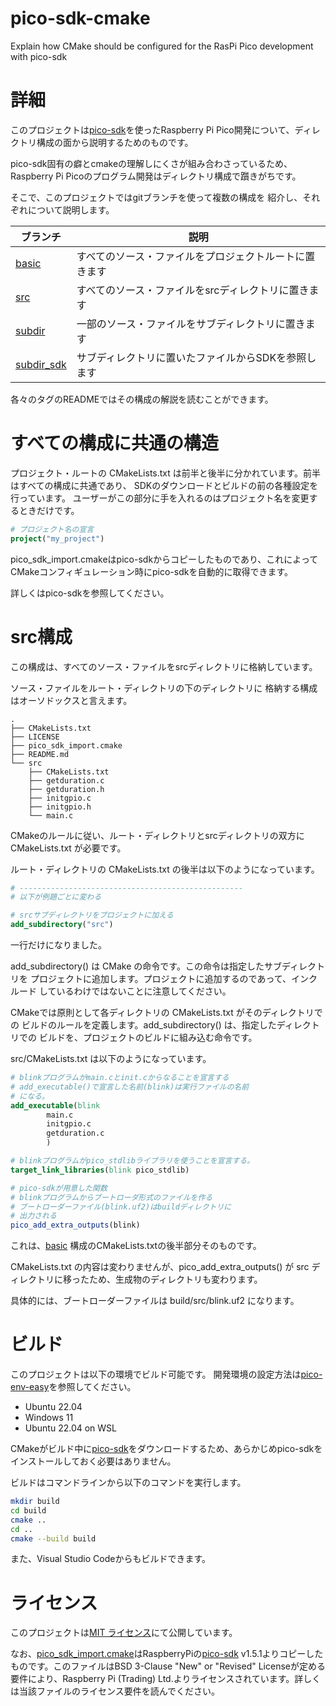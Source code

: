 # pico-sdk-cmake
Explain how CMake should be configured for the RasPi Pico development with pico-sdk

# 詳細

このプロジェクトは[pico-sdk](https://github.com/raspberrypi/pico-sdk)を使ったRaspberry Pi Pico開発について、ディレクトリ構成の面から説明するためのものです。

pico-sdk固有の癖とcmakeの理解しにくさが組み合わさっているため、
Raspberry Pi Picoのプログラム開発はディレクトリ構成で躓きがちです。

そこで、このプロジェクトではgitブランチを使って複数の構成を
紹介し、それぞれについて説明します。

ブランチ       | 説明
-----------|-----------
[basic](https://github.com/suikan4github/pico-sdk-cmake/tree/basic)      | すべてのソース・ファイルをプロジェクトルートに置きます
[src](https://github.com/suikan4github/pico-sdk-cmake/tree/src)        | すべてのソース・ファイルをsrcディレクトリに置きます
[subdir](https://github.com/suikan4github/pico-sdk-cmake/tree/subdir)     | 一部のソース・ファイルをサブディレクトリに置きます
[subdir_sdk](https://github.com/suikan4github/pico-sdk-cmake/tree/subdir_sdk) | サブディレクトリに置いたファイルからSDKを参照します

各々のタグのREADMEではその構成の解説を読むことができます。

# すべての構成に共通の構造


プロジェクト・ルートの CMakeLists.txt は前半と後半に分かれています。前半はすべての構成に共通であり、
SDKのダウンロードとビルドの前の各種設定を行っています。
ユーザーがこの部分に手を入れるのはプロジェクト名を変更するときだけです。

```CMake
# プロジェクト名の宣言
project("my_project")
```

pico_sdk_import.cmakeはpico-sdkからコピーしたものであり、これによって
CMakeコンフィギュレーション時にpico-sdkを自動的に取得できます。

詳しくはpico-sdkを参照してください。

# src構成
この構成は、すべてのソース・ファイルをsrcディレクトリに格納しています。

ソース・ファイルをルート・ディレクトリの下のディレクトリに
格納する構成はオーソドックスと言えます。

```
.
├── CMakeLists.txt
├── LICENSE
├── pico_sdk_import.cmake
├── README.md
└── src
    ├── CMakeLists.txt
    ├── getduration.c
    ├── getduration.h
    ├── initgpio.c
    ├── initgpio.h
    └── main.c
```
CMakeのルールに従い、ルート・ディレクトリとsrcディレクトリの双方に
CMakeLists.txt が必要です。

ルート・ディレクトリの CMakeLists.txt の後半は以下のようになっています。
```CMake
# --------------------------------------------------
# 以下が例題ごとに変わる

# srcサブディレクトリをプロジェクトに加える
add_subdirectory("src")
```
一行だけになりました。

add_subdirectory() は CMake の命令です。この命令は指定したサブディレクトリを
プロジェクトに追加します。プロジェクトに追加するのであって、インクルード
しているわけではないことに注意してください。

CMakeでは原則として各ディレクトリの CMakeLists.txt がそのディレクトリでの
ビルドのルールを定義します。add_subdirectory() は、指定したディレクトリでの
ビルドを、プロジェクトのビルドに組み込む命令です。

src/CMakeLists.txt は以下のようになっています。
```CMake
# blinkプログラムがmain.cとinit.cからなることを宣言する
# add_executable()で宣言した名前(blink)は実行ファイルの名前
# になる。
add_executable(blink
        main.c
        initgpio.c
        getduration.c
        )

# blinkプログラムがpico_stdlibライブラリを使うことを宣言する。
target_link_libraries(blink pico_stdlib)

# pico-sdkが用意した関数
# blinkプログラムからブートローダ形式のファイルを作る
# ブートローダーファイル(blink.uf2)はbuildディレクトリに
# 出力される
pico_add_extra_outputs(blink)

```

これは、[basic](https://github.com/suikan4github/pico-sdk-cmake/tree/basic) 構成のCMakeLists.txtの後半部分そのものです。

CMakeLists.txt の内容は変わりませんが、pico_add_extra_outputs() が
src ディレクトリに移ったため、生成物のディレクトリも変わります。

具体的には、ブートローダーファイルは build/src/blink.uf2 になります。

# ビルド
このプロジェクトは以下の環境でビルド可能です。
開発環境の設定方法は[pico-env-easy](https://github.com/suikan4github/pico-env-easy)を参照してください。

- Ubuntu 22.04
- Windows 11
- Ubuntu 22.04 on WSL

CMakeがビルド中に[pico-sdk](https://github.com/raspberrypi/pico-sdk)をダウンロードするため、あらかじめpico-sdkをインストールしておく必要はありません。


ビルドはコマンドラインから以下のコマンドを実行します。
```bash
mkdir build
cd build
cmake ..
cd ..
cmake --build build
```
また、Visual Studio Codeからもビルドできます。

# ライセンス

このプロジェクトは[MIT ライセンス](LICENSE)にて公開しています。

なお、[pico_sdk_import.cmake](pico_sdk_import.cmake)はRaspberryPiの[pico-sdk](https://github.com/raspberrypi/pico-sdk) v1.5.1よりコピーしたものです。このファイルはBSD 3-Clause "New" or "Revised" Licenseが定める要件により、Raspberry Pi (Trading) Ltd.よりライセンスされています。詳しくは当該ファイルのライセンス要件を読んでください。